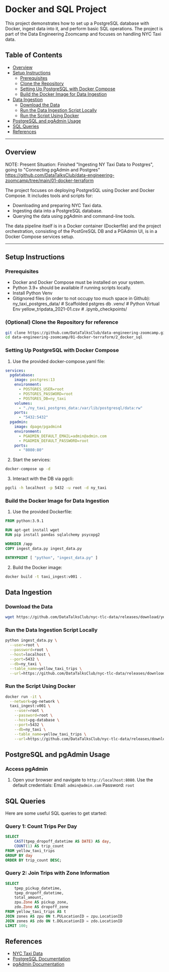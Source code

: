 # Docker and SQL Project

This project demonstrates how to set up a PostgreSQL database with Docker, ingest data into it, and perform basic SQL operations. The project is part of the Data Engineering Zoomcamp and focuses on handling NYC Taxi data.

## Table of Contents
- [Overview](#overview)
- [Setup Instructions](#setup-instructions)
  - [Prerequisites](#prerequisites)
  - [Clone the Repository](#clone-the-repository)
  - [Setting Up PostgreSQL with Docker Compose](#setting-up-postgresql-with-docker-compose)
  - [Build the Docker Image for Data Ingestion](#build-the-docker-image-for-data-ingestion)
- [Data Ingestion](#data-ingestion)
  - [Download the Data](#download-the-data)
  - [Run the Data Ingestion Script Locally](#run-the-data-ingestion-script-locally)
  - [Run the Script Using Docker](#run-the-script-using-docker)
- [PostgreSQL and pgAdmin Usage](#postgresql-and-pgadmin-usage)
- [SQL Queries](#sql-queries)
- [References](#references)

---

## Overview

NOTE: Present Situation: Finished "Ingesting NY Taxi Data to Postgres", going to "Connecting pgAdmin and Postgres"
https://github.com/DataTalksClub/data-engineering-zoomcamp/tree/main/01-docker-terraform

The project focuses on deploying PostgreSQL using Docker and Docker Compose. 
It includes tools and scripts for:
- Downloading and preparing NYC Taxi data.
- Ingesting data into a PostgreSQL database.
- Querying the data using pgAdmin and command-line tools.

The data pipeline itself is in a Docker container (Dockerfile) and the
project orchestration, consisting of the PostGreSQL DB and a PGAdmin UI, is in a
Docker Compose services setup.

---

## Setup Instructions

### Prerequisites
- Docker and Docker Compose must be installed on your system.
- Python 3.9+ should be available if running scripts locally.
- Install Python Venv
- Gitignored files (in order to not occupy too much space in Github):
ny_taxi_postgres_data/              # Scaffolded pstgres db
.venv/                              # Python Virtual Env
yellow_tripdata_2021-01.csv         # 
.ipynb_checkpoints/


### (Optional) Clone the Repository for reference
```bash
git clone https://github.com/DataTalksClub/data-engineering-zoomcamp.git
cd data-engineering-zoomcamp/01-docker-terraform/2_docker_sql
```

### Setting Up PostgreSQL with Docker Compose

1. Use the provided docker-compose.yaml file:
```yaml
services:
  pgdatabase:
    image: postgres:13
    environment:
      - POSTGRES_USER=root
      - POSTGRES_PASSWORD=root
      - POSTGRES_DB=ny_taxi
    volumes:
      - "./ny_taxi_postgres_data:/var/lib/postgresql/data:rw"
    ports:
      - "5432:5432"
  pgadmin:
    image: dpage/pgadmin4
    environment:
      - PGADMIN_DEFAULT_EMAIL=admin@admin.com
      - PGADMIN_DEFAULT_PASSWORD=root
    ports:
      - "8080:80"
```

2. Start the services:
```bash
docker-compose up -d
```
3. Interact with the DB via pgcli:
```bash
pgcli -h localhost -p 5432 -u root -d ny_taxi
```

### Build the Docker Image for Data Ingestion

1. Use the provided Dockerfile:
```Dockerfile
FROM python:3.9.1

RUN apt-get install wget
RUN pip install pandas sqlalchemy psycopg2

WORKDIR /app
COPY ingest_data.py ingest_data.py 

ENTRYPOINT [ "python", "ingest_data.py" ]
```

2. Build the Docker image:

```bash
docker build -t taxi_ingest:v001 .
```

## Data Ingestion

### Download the Data

```bash
wget https://github.com/DataTalksClub/nyc-tlc-data/releases/download/yellow/yellow_tripdata_2021-01.csv.gz
```

### Run the Data Ingestion Script Locally
```bash
python ingest_data.py \
  --user=root \
  --password=root \
  --host=localhost \
  --port=5432 \
  --db=ny_taxi \
  --table_name=yellow_taxi_trips \
  --url=https://github.com/DataTalksClub/nyc-tlc-data/releases/download/yellow/yellow_tripdata_2021-01.csv.gz
```

### Run the Script Using Docker
```bash
docker run -it \
  --network=pg-network \
  taxi_ingest:v001 \
    --user=root \
    --password=root \
    --host=pg-database \
    --port=5432 \
    --db=ny_taxi \
    --table_name=yellow_taxi_trips \
    --url=https://github.com/DataTalksClub/nyc-tlc-data/releases/download/yellow/yellow_tripdata_2021-01.csv.gz
```

## PostgreSQL and pgAdmin Usage

### Access pgAdmin
1. Open your browser and navigate to `http://localhost:8080`.
Use the default credentials:
Email: `admin@admin.com`
Password: `root`

## SQL Queries

Here are some useful SQL queries to get started:

### Query 1: Count Trips Per Day
```SQL
SELECT
    CAST(tpep_dropoff_datetime AS DATE) AS day,
    COUNT(1) AS trip_count
FROM yellow_taxi_trips
GROUP BY day
ORDER BY trip_count DESC;
```

### Query 2: Join Trips with Zone Information

```SQL
SELECT
    tpep_pickup_datetime,
    tpep_dropoff_datetime,
    total_amount,
    zpu.Zone AS pickup_zone,
    zdo.Zone AS dropoff_zone
FROM yellow_taxi_trips AS t
JOIN zones AS zpu ON t.PULocationID = zpu.LocationID
JOIN zones AS zdo ON t.DOLocationID = zdo.LocationID
LIMIT 100;
```

## References

* [NYC Taxi Data](https://www1.nyc.gov/site/tlc/about/tlc-trip-record-data.page)
* [PostgreSQL Documentation](https://www.postgresql.org/docs/)
* [pgAdmin Documentation](https://www.pgadmin.org/docs/)
